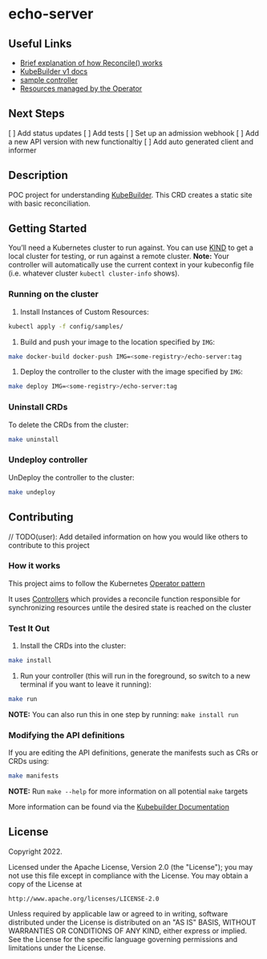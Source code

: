 # echo-server

## Useful Links

* [Brief explanation of how Reconcile() works](https://github.com/operator-framework/operator-sdk/issues/3086#issuecomment-633753732)
* [KubeBuilder v1 docs](https://book-v1.book.kubebuilder.io/beyond_basics/creating_events.html)
* [sample controller](https://github.com/kubernetes/sample-controller)
* [Resources managed by the Operator](https://github.com/kubernetes-sigs/kubebuilder/blob/master/docs/book/src/reference/watching-resources/testdata/owned-resource/controller.go)

## Next Steps

[ ] Add status updates
[ ] Add tests
[ ] Set up an admission webhook
[ ] Add a new API version with new functionaltiy
[ ] Add auto generated client and informer

## Description

POC project for understanding [KubeBuilder](https://kubebuilder.io/).  This CRD creates a static site with basic reconciliation.

## Getting Started

You’ll need a Kubernetes cluster to run against. You can use [KIND](https://sigs.k8s.io/kind) to get a local cluster for testing, or run against a remote cluster.
**Note:** Your controller will automatically use the current context in your kubeconfig file (i.e. whatever cluster `kubectl cluster-info` shows).

### Running on the cluster

1. Install Instances of Custom Resources:

```sh
kubectl apply -f config/samples/
```

1. Build and push your image to the location specified by `IMG`:

```sh
make docker-build docker-push IMG=<some-registry>/echo-server:tag
```

1. Deploy the controller to the cluster with the image specified by `IMG`:

```sh
make deploy IMG=<some-registry>/echo-server:tag
```

### Uninstall CRDs

To delete the CRDs from the cluster:

```sh
make uninstall
```

### Undeploy controller

UnDeploy the controller to the cluster:

```sh
make undeploy
```

## Contributing

// TODO(user): Add detailed information on how you would like others to contribute to this project

### How it works

This project aims to follow the Kubernetes [Operator pattern](https://kubernetes.io/docs/concepts/extend-kubernetes/operator/)

It uses [Controllers](https://kubernetes.io/docs/concepts/architecture/controller/)
which provides a reconcile function responsible for synchronizing resources untile the desired state is reached on the cluster

### Test It Out

1. Install the CRDs into the cluster:

```sh
make install
```

1. Run your controller (this will run in the foreground, so switch to a new terminal if you want to leave it running):

```sh
make run
```

**NOTE:** You can also run this in one step by running: `make install run`

### Modifying the API definitions

If you are editing the API definitions, generate the manifests such as CRs or CRDs using:

```sh
make manifests
```

**NOTE:** Run `make --help` for more information on all potential `make` targets

More information can be found via the [Kubebuilder Documentation](https://book.kubebuilder.io/introduction.html)

## License

Copyright 2022.

Licensed under the Apache License, Version 2.0 (the "License");
you may not use this file except in compliance with the License.
You may obtain a copy of the License at

    http://www.apache.org/licenses/LICENSE-2.0

Unless required by applicable law or agreed to in writing, software
distributed under the License is distributed on an "AS IS" BASIS,
WITHOUT WARRANTIES OR CONDITIONS OF ANY KIND, either express or implied.
See the License for the specific language governing permissions and
limitations under the License.
